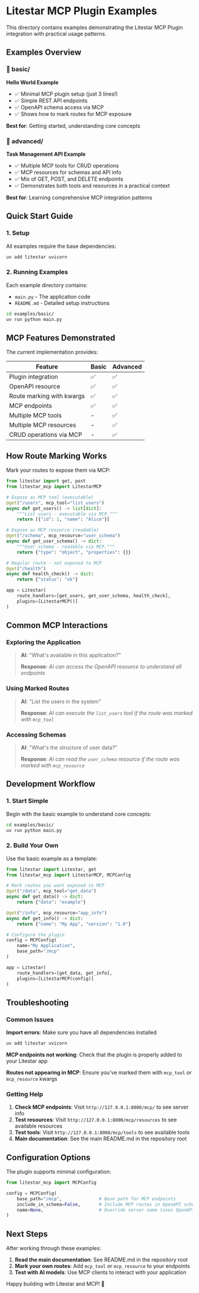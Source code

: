 # Litestar MCP Plugin Examples

This directory contains examples demonstrating the Litestar MCP Plugin integration with practical usage patterns.

## Examples Overview

### 📁 basic/

**Hello World Example**

- ✅ Minimal MCP plugin setup (just 3 lines!)
- ✅ Simple REST API endpoints
- ✅ OpenAPI schema access via MCP
- ✅ Shows how to mark routes for MCP exposure

**Best for**: Getting started, understanding core concepts

### 📁 advanced/

**Task Management API Example**

- ✅ Multiple MCP tools for CRUD operations
- ✅ MCP resources for schemas and API info
- ✅ Mix of GET, POST, and DELETE endpoints
- ✅ Demonstrates both tools and resources in a practical context

**Best for**: Learning comprehensive MCP integration patterns

## Quick Start Guide

### 1. Setup

All examples require the base dependencies:

```bash
uv add litestar uvicorn
```

### 2. Running Examples

Each example directory contains:

- `main.py` - The application code
- `README.md` - Detailed setup instructions

```bash
cd examples/basic/
uv run python main.py
```

## MCP Features Demonstrated

The current implementation provides:

| Feature | Basic | Advanced |
|---------|-------|----------|
| Plugin integration | ✅ | ✅ |
| OpenAPI resource | ✅ | ✅ |
| Route marking with kwargs | ✅ | ✅ |
| MCP endpoints | ✅ | ✅ |
| Multiple MCP tools | - | ✅ |
| Multiple MCP resources | - | ✅ |
| CRUD operations via MCP | - | ✅ |

## How Route Marking Works

Mark your routes to expose them via MCP:

```python
from litestar import get, post
from litestar_mcp import LitestarMCP

# Expose as MCP tool (executable)
@get("/users", mcp_tool="list_users")
async def get_users() -> list[dict]:
    """List users - executable via MCP."""
    return [{"id": 1, "name": "Alice"}]

# Expose as MCP resource (readable)
@get("/schema", mcp_resource="user_schema")
async def get_user_schema() -> dict:
    """User schema - readable via MCP."""
    return {"type": "object", "properties": {}}

# Regular route - not exposed to MCP
@get("/health")
async def health_check() -> dict:
    return {"status": "ok"}

app = Litestar(
    route_handlers=[get_users, get_user_schema, health_check],
    plugins=[LitestarMCP()]
)
```

## Common MCP Interactions

### Exploring the Application

> **AI**: "What's available in this application?"
>
> **Response**: *AI can access the OpenAPI resource to understand all endpoints*

### Using Marked Routes

> **AI**: "List the users in the system"
>
> **Response**: *AI can execute the `list_users` tool if the route was marked with `mcp_tool`*

### Accessing Schemas

> **AI**: "What's the structure of user data?"
>
> **Response**: *AI can read the `user_schema` resource if the route was marked with `mcp_resource`*

## Development Workflow

### 1. Start Simple

Begin with the basic example to understand core concepts:

```bash
cd examples/basic/
uv run python main.py
```

### 2. Build Your Own

Use the basic example as a template:

```python
from litestar import Litestar, get
from litestar_mcp import LitestarMCP, MCPConfig

# Mark routes you want exposed to MCP
@get("/data", mcp_tool="get_data")
async def get_data() -> dict:
    return {"data": "example"}

@get("/info", mcp_resource="app_info")
async def get_info() -> dict:
    return {"name": "My App", "version": "1.0"}

# Configure the plugin
config = MCPConfig(
    name="My Application",
    base_path="/mcp"
)

app = Litestar(
    route_handlers=[get_data, get_info],
    plugins=[LitestarMCP(config)]
)
```

## Troubleshooting

### Common Issues

**Import errors**: Make sure you have all dependencies installed

```bash
uv add litestar uvicorn
```

**MCP endpoints not working**: Check that the plugin is properly added to your Litestar app

**Routes not appearing in MCP**: Ensure you've marked them with `mcp_tool` or `mcp_resource` kwargs

### Getting Help

1. **Check MCP endpoints**: Visit `http://127.0.0.1:8000/mcp/` to see server info
2. **Test resources**: Visit `http://127.0.0.1:8000/mcp/resources` to see available resources
3. **Test tools**: Visit `http://127.0.0.1:8000/mcp/tools` to see available tools
4. **Main documentation**: See the main README.md in the repository root

## Configuration Options

The plugin supports minimal configuration:

```python
from litestar_mcp import MCPConfig

config = MCPConfig(
    base_path="/mcp",              # Base path for MCP endpoints
    include_in_schema=False,       # Include MCP routes in OpenAPI schema
    name=None,                     # Override server name (uses OpenAPI title by default)
)
```

## Next Steps

After working through these examples:

1. **Read the main documentation**: See README.md in the repository root
2. **Mark your own routes**: Add `mcp_tool` or `mcp_resource` to your endpoints
3. **Test with AI models**: Use MCP clients to interact with your application

Happy building with Litestar and MCP! 🚀

